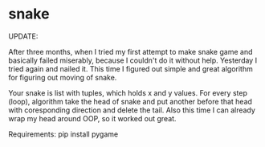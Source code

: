 # snake
UPDATE:

After three months, when I tried my first attempt to make snake game and basically failed miserably, because I couldn't do it without help. Yesterday I tried again and nailed it. This time I figured out simple and great algorithm for figuring out moving of snake.

Your snake is list with tuples, which holds x and y values. For every step (loop), algorithm take the head of snake and put another before that head with coresponding direction and delete the tail. Also this time I can already wrap my head around OOP, so it worked out great.

Requirements: pip install pygame

